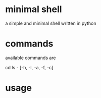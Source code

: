 
# minimal shell

a simple and minimal shell written in python


# commands

available commands are

cd
ls - [-h, -l, -a, -f, -c]


# usage



